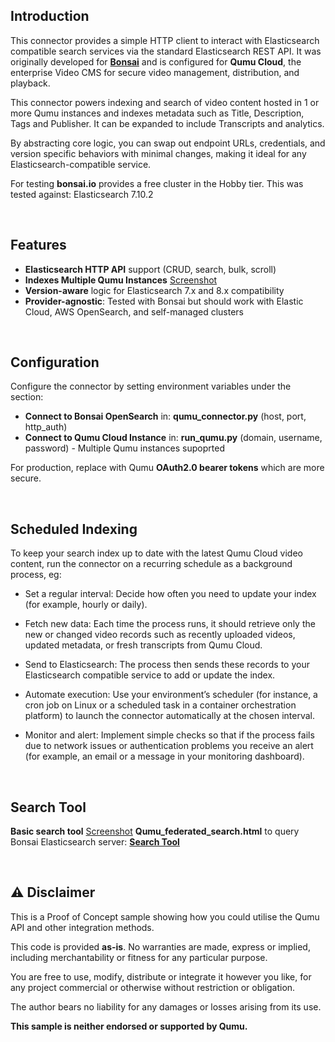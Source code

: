 ## Introduction

This connector provides a simple HTTP client to interact with Elasticsearch compatible search services via the standard Elasticsearch REST API. It was originally developed for **[Bonsai](https://bonsai.io)** and is configured for **Qumu Cloud**, the enterprise Video CMS for secure video management, distribution, and playback.

This connector powers indexing and search of video content hosted in 1 or more Qumu instances and indexes metadata such as Title, Description, Tags and Publisher. It can be expanded to include Transcripts and analytics.

By abstracting core logic, you can swap out endpoint URLs, credentials, and version specific behaviors with minimal changes, making it ideal for any Elasticsearch-compatible service.

For testing **bonsai.io** provides a free cluster in the Hobby tier. This was tested against: Elasticsearch 7.10.2

<br>

## Features

- **Elasticsearch HTTP API** support (CRUD, search, bulk, scroll)
- **Indexes Multiple Qumu Instances** [Screenshot](./index.jpg)
- **Version-aware** logic for Elasticsearch 7.x and 8.x compatibility
- **Provider-agnostic**: Tested with Bonsai but should work with Elastic Cloud, AWS OpenSearch, and self-managed clusters
<br>

## Configuration

Configure the connector by setting environment variables under the section:   
- **Connect to Bonsai OpenSearch**  in: **qumu_connector.py** (host, port, http_auth)  
- **Connect to Qumu Cloud Instance** in: **run_qumu.py** (domain, username, password) - Multiple Qumu instances supoprted

For production, replace with Qumu **OAuth2.0 bearer tokens** which are more secure.

<br>

## Scheduled Indexing

To keep your search index up to date with the latest Qumu Cloud video content, run the connector on a recurring schedule as a background process, eg:

- Set a regular interval: Decide how often you need to update your index (for example, hourly or daily).

- Fetch new data: Each time the process runs, it should retrieve only the new or changed video records such as recently uploaded videos, updated metadata, or fresh transcripts from Qumu Cloud.

- Send to Elasticsearch: The process then sends these records to your Elasticsearch compatible service to add or update the index.

- Automate execution: Use your environment’s scheduler (for instance, a cron job on Linux or a scheduled task in a container orchestration platform) to launch the connector automatically at the chosen interval.

- Monitor and alert: Implement simple checks so that if the process fails due to network issues or authentication problems you receive an alert (for example, an email or a message in your monitoring dashboard).
<br>

## Search Tool

**Basic search tool** [Screenshot](./search-results.jpg) **Qumu_federated_search.html** to query Bonsai Elasticsearch server:
 [**Search Tool**](./src/Qumu_federated_search.html)

<br>
 
## ⚠️ Disclaimer

This is a Proof of Concept sample showing how you could utilise the Qumu API and other integration methods.

This code is provided **as-is**. No warranties are made, express or implied, including merchantability or fitness for any particular purpose. 

You are free to use, modify, distribute or integrate it however you like, for any project commercial or otherwise without restriction or obligation. 

The author bears no liability for any damages or losses arising from its use. 

**This sample is neither endorsed or supported by Qumu.**



